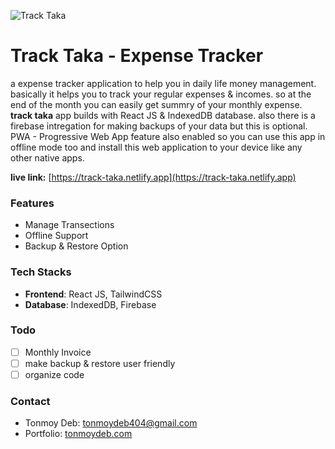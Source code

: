 ![Track Taka](https://repository-images.githubusercontent.com/551416622/3400b080-2ea0-436a-8ffa-ea2e324fab82)

# Track Taka - Expense Tracker

a expense tracker application to help you in daily life money management. basically it helps you to track your regular expenses & incomes. so at the end of the month you can easily get summry of your monthly expense.
**track taka** app builds with React JS & IndexedDB database. also there is a firebase intregation for making backups of your data but this is optional.
PWA - Progressive Web App feature also enabled so you can use this app in offline mode too and install this web application to your device like any other native apps.

**live link:** [https://track-taka.netlify.app](https://track-taka.netlify.app)

### Features

- Manage Transections
- Offline Support
- Backup & Restore Option

### Tech Stacks

- **Frontend**: React JS, TailwindCSS
- **Database**: IndexedDB, Firebase

### Todo

- [ ] Monthly Invoice
- [ ] make backup & restore user friendly
- [ ] organize code

### Contact

- Tonmoy Deb: tonmoydeb404@gmail.com
- Portfolio: [tonmoydeb.com](https://tonmoydeb.com)
